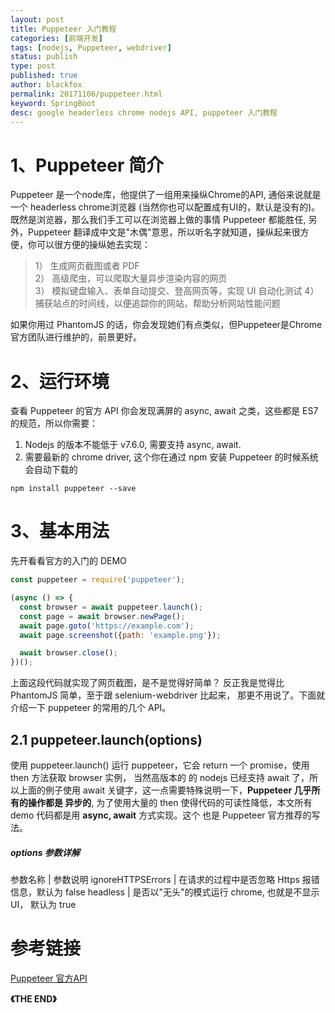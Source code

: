 ```yaml
---
layout: post
title: Puppeteer 入门教程
categories: [前端开发]
tags: [nodejs, Puppeteer, webdriver]
status: publish
type: post
published: true
author: blackfox
permalink: 20171106/puppeteer.html
keyword: SpringBoot
desc: google headerless chrome nodejs API, puppeteer 入门教程
---
```


1、Puppeteer 简介
=======
Puppeteer 是一个node库，他提供了一组用来操纵Chrome的API, 通俗来说就是一个 headerless chrome浏览器
(当然你也可以配置成有UI的，默认是没有的)。既然是浏览器，那么我们手工可以在浏览器上做的事情 Puppeteer 都能胜任,
另外，Puppeteer 翻译成中文是"木偶"意思，所以听名字就知道，操纵起来很方便，你可以很方便的操纵她去实现：

> 1） 生成网页截图或者 PDF <br/>
2） 高级爬虫，可以爬取大量异步渲染内容的网页 <br />
3） 模拟键盘输入、表单自动提交、登高网页等，实现 UI 自动化测试
4） 捕获站点的时间线，以便追踪你的网站，帮助分析网站性能问题

如果你用过 PhantomJS 的话，你会发现她们有点类似，但Puppeteer是Chrome官方团队进行维护的，前景更好。

2、运行环境
=========
查看 Puppeteer 的官方 API 你会发现满屏的 async, await 之类，这些都是 ES7 的规范，所以你需要：
1. Nodejs 的版本不能低于 v7.6.0, 需要支持 async, await.
2. 需要最新的 chrome driver, 这个你在通过 npm 安装 Puppeteer 的时候系统会自动下载的

```shell
npm install puppeteer --save
```

3、基本用法
========
先开看看官方的入门的 DEMO

```javascript
const puppeteer = require('puppeteer');

(async () => {
  const browser = await puppeteer.launch();
  const page = await browser.newPage();
  await page.goto('https://example.com');
  await page.screenshot({path: 'example.png'});

  await browser.close();
})();
```
上面这段代码就实现了网页截图，是不是觉得好简单？ 反正我是觉得比 PhantomJS 简单，至于跟 selenium-webdriver 比起来，
那更不用说了。下面就介绍一下 puppeteer 的常用的几个 API。

## 2.1 puppeteer.launch(options)
使用 puppeteer.launch() 运行 puppeteer，它会 return 一个 promise，使用 then 方法获取 browser 实例， 当然高版本的
的 nodejs 已经支持 await 了，所以上面的例子使用 await 关键字，这一点需要特殊说明一下，__Puppeteer 几乎所有的操作都是
异步的__, 为了使用大量的 then 使得代码的可读性降低，本文所有 demo 代码都是用 __async, await__ 方式实现。这个
也是 Puppeteer 官方推荐的写法。

##### options 参数详解

参数名称 | 参数说明
ignoreHTTPSErrors | 在请求的过程中是否忽略 Https 报错信息，默认为 false
headless | 是否以"无头"的模式运行 chrome, 也就是不显示 UI， 默认为 true



参考链接
======
[Puppeteer 官方API](https://github.com/GoogleChrome/puppeteer/blob/master/docs/api.md)

__《THE END》__











